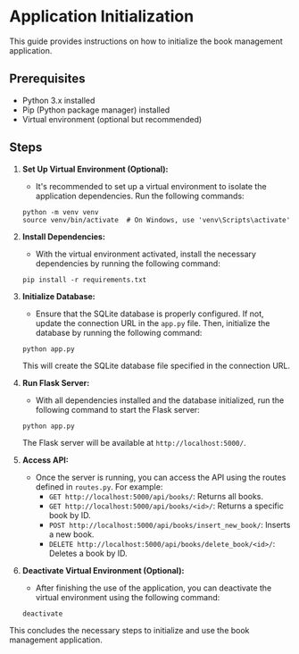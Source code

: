 # Application Initialization

This guide provides instructions on how to initialize the book management application.

## Prerequisites

- Python 3.x installed
- Pip (Python package manager) installed
- Virtual environment (optional but recommended)

## Steps

1. **Set Up Virtual Environment (Optional):**
    - It's recommended to set up a virtual environment to isolate the application dependencies. Run the following commands:

    ```
    python -m venv venv
    source venv/bin/activate  # On Windows, use 'venv\Scripts\activate'
    ```

2. **Install Dependencies:**
    - With the virtual environment activated, install the necessary dependencies by running the following command:

    ```
    pip install -r requirements.txt
    ```

3. **Initialize Database:**
    - Ensure that the SQLite database is properly configured. If not, update the connection URL in the `app.py` file. Then, initialize the database by running the following command:

    ```
    python app.py
    ```

    This will create the SQLite database file specified in the connection URL.

4. **Run Flask Server:**
    - With all dependencies installed and the database initialized, run the following command to start the Flask server:

    ```
    python app.py
    ```

    The Flask server will be available at `http://localhost:5000/`.

5. **Access API:**
    - Once the server is running, you can access the API using the routes defined in `routes.py`. For example:
        - `GET http://localhost:5000/api/books/`: Returns all books.
        - `GET http://localhost:5000/api/books/<id>/`: Returns a specific book by ID.
        - `POST http://localhost:5000/api/books/insert_new_book/`: Inserts a new book.
        - `DELETE http://localhost:5000/api/books/delete_book/<id>/`: Deletes a book by ID.

6. **Deactivate Virtual Environment (Optional):**
    - After finishing the use of the application, you can deactivate the virtual environment using the following command:

    ```
    deactivate
    ```

This concludes the necessary steps to initialize and use the book management application.